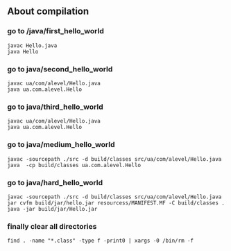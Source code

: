 ## About compilation ##
### go to /java/first_hello_world ###
`javac Hello.java`\
`java Hello`
### go to java/second_hello_world ###
`javac ua/com/alevel/Hello.java`\
`java ua.com.alevel.Hello`
### go to java/third_hello_world ###
`javac ua/com/alevel/Hello.java`\
`java ua.com.alevel.Hello`
### go to java/medium_hello_world ###
`javac -sourcepath ./src -d build/classes src/ua/com/alevel/Hello.java`\
`java  -cp build/classes ua.com.alevel.Hello`
### go to java/hard_hello_world ###
`javac -sourcepath ./src -d build/classes src/ua/com/alevel/Hello.java`\
`jar cvfm build/jar/hello.jar resourcess/MANIFEST.MF -C build/classes .`\
`java -jar build/jar/Hello.jar`
### finally clear all directories ###
`find . -name "*.class" -type f -print0 | xargs -0 /bin/rm -f`
